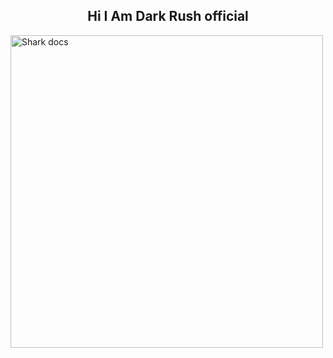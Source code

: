 <h2 align="center">Hi I Am Dark Rush official</h2> 
<img alt="Shark docs" height="500" src="https://i.imgur.com/fjI1fbR.jpg">
